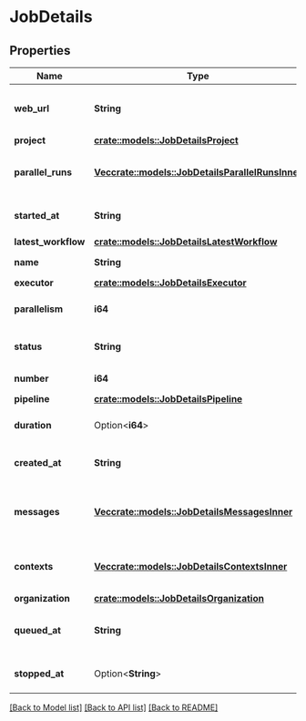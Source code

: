 # JobDetails

## Properties

Name | Type | Description | Notes
------------ | ------------- | ------------- | -------------
**web_url** | **String** | URL of the job in CircleCI Web UI. | 
**project** | [**crate::models::JobDetailsProject**](Job_Details_project.md) |  | 
**parallel_runs** | [**Vec<crate::models::JobDetailsParallelRunsInner>**](Job_Details_parallel_runs_inner.md) | Info about parallels runs and their status. | 
**started_at** | **String** | The date and time the job started. | 
**latest_workflow** | [**crate::models::JobDetailsLatestWorkflow**](Job_Details_latest_workflow.md) |  | 
**name** | **String** | The name of the job. | 
**executor** | [**crate::models::JobDetailsExecutor**](Job_Details_executor.md) |  | 
**parallelism** | **i64** | A number of parallel runs the job has. | 
**status** | **String** | The current status of the job. | 
**number** | **i64** | The number of the job. | 
**pipeline** | [**crate::models::JobDetailsPipeline**](Job_Details_pipeline.md) |  | 
**duration** | Option<**i64**> | Duration of a job in milliseconds. | 
**created_at** | **String** | The time when the job was created. | 
**messages** | [**Vec<crate::models::JobDetailsMessagesInner>**](Job_Details_messages_inner.md) | Messages from CircleCI execution platform. | 
**contexts** | [**Vec<crate::models::JobDetailsContextsInner>**](Job_Details_contexts_inner.md) | List of contexts used by the job. | 
**organization** | [**crate::models::JobDetailsOrganization**](Job_Details_organization.md) |  | 
**queued_at** | **String** | The time when the job was placed in a queue. | 
**stopped_at** | Option<**String**> | The time when the job stopped. | [optional]

[[Back to Model list]](../README.md#documentation-for-models) [[Back to API list]](../README.md#documentation-for-api-endpoints) [[Back to README]](../README.md)


